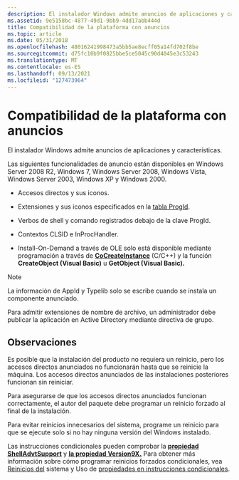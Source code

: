 ```yaml
---
description: El instalador Windows admite anuncios de aplicaciones y características.
ms.assetid: 9e5158bc-4877-49d1-9bb9-4dd17abb444d
title: Compatibilidad de la plataforma con anuncios
ms.topic: article
ms.date: 05/31/2018
ms.openlocfilehash: 48016241998473a5bb5ae8ecff05a14fd702f8be
ms.sourcegitcommit: d75fc10b9f0825bbe5ce5045c90d4045e3c53243
ms.translationtype: MT
ms.contentlocale: es-ES
ms.lasthandoff: 09/13/2021
ms.locfileid: "127473964"
---
```

# <a name="platform-support-of-advertisement"></a>Compatibilidad de la plataforma con anuncios

El instalador Windows admite anuncios de aplicaciones y características.

Las siguientes funcionalidades de anuncio están disponibles en Windows Server 2008 R2, Windows 7, Windows Server 2008, Windows Vista, Windows Server 2003, Windows XP y Windows 2000.

-   Accesos directos y sus iconos.

-   Extensiones y sus iconos especificados en la [tabla ProgId](progid-table.md).

-   Verbos de shell y comando registrados debajo de la clave ProgId.

-   Contextos CLSID e InProcHandler.

-   Install-On-Demand a través de OLE solo está disponible mediante programación a través de [**CoCreateInstance**](/windows/win32/api/combaseapi/nf-combaseapi-cocreateinstance) (C/C++) y la función **CreateObject (Visual Basic)** u **GetObject (Visual Basic).**

> [!Note]
> La información de AppId y Typelib solo se escribe cuando se instala un componente anunciado.
> 
> Para admitir extensiones de nombre de archivo, un administrador debe publicar la aplicación en Active Directory mediante directiva de grupo.

## <a name="remarks"></a>Observaciones

Es posible que la instalación del producto no requiera un reinicio, pero los accesos directos anunciados no funcionarán hasta que se reinicie la máquina. Los accesos directos anunciados de las instalaciones posteriores funcionan sin reiniciar.

Para asegurarse de que los accesos directos anunciados funcionan correctamente, el autor del paquete debe programar un reinicio forzado al final de la instalación.

Para evitar reinicios innecesarios del sistema, programe un reinicio para que se ejecute solo si no hay ninguna versión del Windows instalado.

Las instrucciones condicionales pueden comprobar la [**propiedad ShellAdvtSupport**](shelladvtsupport.md) y [**la propiedad Version9X.**](version9x.md) Para obtener más información sobre cómo programar reinicios forzados condicionales, vea [Reinicios del](system-reboots.md) sistema y Uso de [propiedades en instrucciones condicionales](using-properties-in-conditional-statements.md).

 

 
